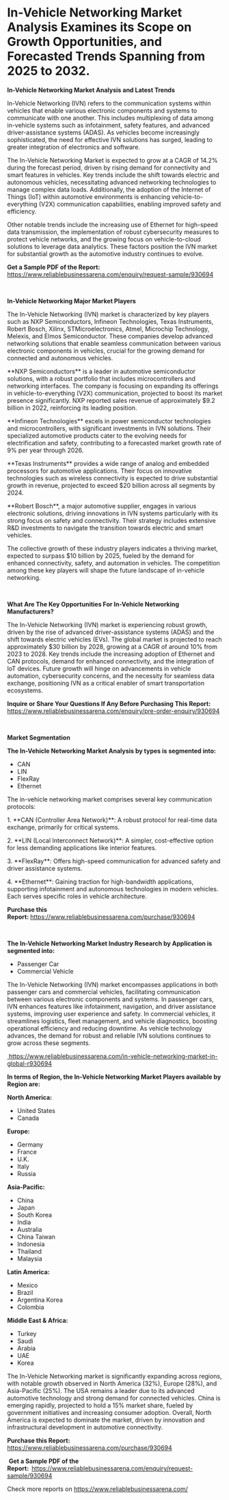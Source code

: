 <p><h1>In-Vehicle Networking Market Analysis Examines its Scope on Growth Opportunities, and Forecasted Trends Spanning from 2025 to 2032.</h1></p><p><strong>In-Vehicle Networking Market Analysis and Latest Trends</strong></p>
<p><p>In-Vehicle Networking (IVN) refers to the communication systems within vehicles that enable various electronic components and systems to communicate with one another. This includes multiplexing of data among in-vehicle systems such as infotainment, safety features, and advanced driver-assistance systems (ADAS). As vehicles become increasingly sophisticated, the need for effective IVN solutions has surged, leading to greater integration of electronics and software.</p><p>The In-Vehicle Networking Market is expected to grow at a CAGR of 14.2% during the forecast period, driven by rising demand for connectivity and smart features in vehicles. Key trends include the shift towards electric and autonomous vehicles, necessitating advanced networking technologies to manage complex data loads. Additionally, the adoption of the Internet of Things (IoT) within automotive environments is enhancing vehicle-to-everything (V2X) communication capabilities, enabling improved safety and efficiency.</p><p>Other notable trends include the increasing use of Ethernet for high-speed data transmission, the implementation of robust cybersecurity measures to protect vehicle networks, and the growing focus on vehicle-to-cloud solutions to leverage data analytics. These factors position the IVN market for substantial growth as the automotive industry continues to evolve.</p></p>
<p><strong>Get a Sample PDF of the Report:&nbsp;</strong> <a href="https://www.reliablebusinessarena.com/enquiry/request-sample/930694?utm_campaign=2994&utm_medium=2&utm_source=Github&utm_content=ia&utm_term=21032025&utm_id=in-vehicle-networking">https://www.reliablebusinessarena.com/enquiry/request-sample/930694</a></p>
<p>&nbsp;</p>
<p><strong>In-Vehicle Networking Major Market Players</strong></p>
<p><p>The In-Vehicle Networking (IVN) market is characterized by key players such as NXP Semiconductors, Infineon Technologies, Texas Instruments, Robert Bosch, Xilinx, STMicroelectronics, Atmel, Microchip Technology, Melexis, and Elmos Semiconductor. These companies develop advanced networking solutions that enable seamless communication between various electronic components in vehicles, crucial for the growing demand for connected and autonomous vehicles.</p><p>**NXP Semiconductors** is a leader in automotive semiconductor solutions, with a robust portfolio that includes microcontrollers and networking interfaces. The company is focusing on expanding its offerings in vehicle-to-everything (V2X) communication, projected to boost its market presence significantly. NXP reported sales revenue of approximately $9.2 billion in 2022, reinforcing its leading position.</p><p>**Infineon Technologies** excels in power semiconductor technologies and microcontrollers, with significant investments in IVN solutions. Their specialized automotive products cater to the evolving needs for electrification and safety, contributing to a forecasted market growth rate of 9% per year through 2026.</p><p>**Texas Instruments** provides a wide range of analog and embedded processors for automotive applications. Their focus on innovative technologies such as wireless connectivity is expected to drive substantial growth in revenue, projected to exceed $20 billion across all segments by 2024.</p><p>**Robert Bosch**, a major automotive supplier, engages in various electronic solutions, driving innovations in IVN systems particularly with its strong focus on safety and connectivity. Their strategy includes extensive R&D investments to navigate the transition towards electric and smart vehicles.</p><p>The collective growth of these industry players indicates a thriving market, expected to surpass $10 billion by 2025, fueled by the demand for enhanced connectivity, safety, and automation in vehicles. The competition among these key players will shape the future landscape of in-vehicle networking.</p></p>
<p>&nbsp;</p>
<p><strong>What Are The Key Opportunities For In-Vehicle Networking Manufacturers?</strong></p>
<p><p>The In-Vehicle Networking (IVN) market is experiencing robust growth, driven by the rise of advanced driver-assistance systems (ADAS) and the shift towards electric vehicles (EVs). The global market is projected to reach approximately $30 billion by 2028, growing at a CAGR of around 10% from 2023 to 2028. Key trends include the increasing adoption of Ethernet and CAN protocols, demand for enhanced connectivity, and the integration of IoT devices. Future growth will hinge on advancements in vehicle automation, cybersecurity concerns, and the necessity for seamless data exchange, positioning IVN as a critical enabler of smart transportation ecosystems.</p></p>
<p><strong>Inquire or Share Your Questions If Any Before Purchasing This Report:</strong> <a href="https://www.reliablebusinessarena.com/enquiry/pre-order-enquiry/930694?utm_campaign=2994&utm_medium=2&utm_source=Github&utm_content=ia&utm_term=21032025&utm_id=in-vehicle-networking">https://www.reliablebusinessarena.com/enquiry/pre-order-enquiry/930694</a></p>
<p>&nbsp;</p>
<p><strong>Market Segmentation</strong></p>
<p><strong>The In-Vehicle Networking Market Analysis by types is segmented into:</strong></p>
<p><ul><li>CAN</li><li>LIN</li><li>FlexRay</li><li>Ethernet</li></ul></p>
<p><p>The in-vehicle networking market comprises several key communication protocols: </p><p>1. **CAN (Controller Area Network)**: A robust protocol for real-time data exchange, primarily for critical systems. </p><p>2. **LIN (Local Interconnect Network)**: A simpler, cost-effective option for less demanding applications like interior features. </p><p>3. **FlexRay**: Offers high-speed communication for advanced safety and driver assistance systems. </p><p>4. **Ethernet**: Gaining traction for high-bandwidth applications, supporting infotainment and autonomous technologies in modern vehicles. Each serves specific roles in vehicle architecture.</p></p>
<p><strong>Purchase this Report:&nbsp;</strong><a href="https://www.reliablebusinessarena.com/purchase/930694?utm_campaign=2994&utm_medium=2&utm_source=Github&utm_content=ia&utm_term=21032025&utm_id=in-vehicle-networking">https://www.reliablebusinessarena.com/purchase/930694</a></p>
<p>&nbsp;</p>
<p><strong>The In-Vehicle Networking Market Industry Research by Application is segmented into:</strong></p>
<p><ul><li>Passenger Car</li><li>Commercial Vehicle</li></ul></p>
<p><p>The In-Vehicle Networking (IVN) market encompasses applications in both passenger cars and commercial vehicles, facilitating communication between various electronic components and systems. In passenger cars, IVN enhances features like infotainment, navigation, and driver assistance systems, improving user experience and safety. In commercial vehicles, it streamlines logistics, fleet management, and vehicle diagnostics, boosting operational efficiency and reducing downtime. As vehicle technology advances, the demand for robust and reliable IVN solutions continues to grow across these segments.</p></p>
<p><a href="https://www.reliablebusinessarena.com/in-vehicle-networking-market-in-global-r930694?utm_campaign=2994&utm_medium=2&utm_source=Github&utm_content=ia&utm_term=21032025&utm_id=in-vehicle-networking">&nbsp;https://www.reliablebusinessarena.com/in-vehicle-networking-market-in-global-r930694</a></p>
<p><strong>In terms of Region, the In-Vehicle Networking Market Players available by Region are:</strong></p>
<p>
    <p> <strong> North America: </strong>
        <ul>
            <li>United States</li>
            <li>Canada</li>
        </ul>
        </p> 
    <p> <strong> Europe: </strong>
        <ul>
            <li>Germany</li>
            <li>France</li>
            <li>U.K.</li>
            <li>Italy</li>
            <li>Russia</li>
        </ul>
        </p> 
    <p> <strong> Asia-Pacific: </strong>
        <ul>
            <li>China</li>
            <li>Japan</li>
            <li>South Korea</li>
            <li>India</li>
            <li>Australia</li>
            <li>China Taiwan</li>
            <li>Indonesia</li>
            <li>Thailand</li>
            <li>Malaysia</li>
        </ul>
        </p> 
    <p> <strong> Latin America: </strong>
        <ul>
            <li>Mexico</li>
            <li>Brazil</li>
            <li>Argentina Korea</li>
            <li>Colombia</li>
        </ul>
        </p> 
    <p> <strong> Middle East & Africa: </strong>
        <ul>
            <li>Turkey</li>
            <li>Saudi</li>
            <li>Arabia</li>
            <li>UAE</li>
            <li>Korea</li>
        </ul>
    </p>
    </p>
<p><p>The In-Vehicle Networking market is significantly expanding across regions, with notable growth observed in North America (32%), Europe (28%), and Asia-Pacific (25%). The USA remains a leader due to its advanced automotive technology and strong demand for connected vehicles. China is emerging rapidly, projected to hold a 15% market share, fueled by government initiatives and increasing consumer adoption. Overall, North America is expected to dominate the market, driven by innovation and infrastructural development in automotive connectivity.</p></p>
<p><strong>Purchase this Report: </strong><a href="https://www.reliablebusinessarena.com/purchase/930694?utm_campaign=2994&utm_medium=2&utm_source=Github&utm_content=ia&utm_term=21032025&utm_id=in-vehicle-networking">https://www.reliablebusinessarena.com/purchase/930694</a></p>
<p>&nbsp;<strong>Get a Sample PDF of the Report:&nbsp;&nbsp;</strong><a href="https://www.reliablebusinessarena.com/enquiry/request-sample/930694?utm_campaign=2994&utm_medium=2&utm_source=Github&utm_content=ia&utm_term=21032025&utm_id=in-vehicle-networking">https://www.reliablebusinessarena.com/enquiry/request-sample/930694</a></p>
<p><strong></strong></p>
<p>Check more reports on <a href="https://www.reliablebusinessarena.com/?utm_campaign=2994&utm_medium=2&utm_source=Github&utm_content=ia&utm_term=21032025&utm_id=in-vehicle-networking">https://www.reliablebusinessarena.com/</a></p>